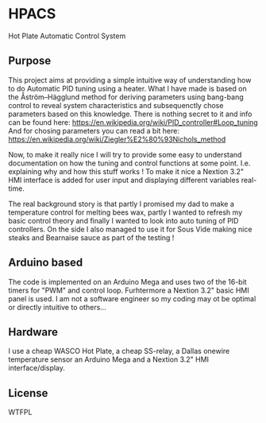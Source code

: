 # HPACS
Hot Plate Automatic Control System

## Purpose
This project aims at providing a simple intuitive way of understanding how to do Automatic PID tuning using a heater. What I have made is based on the Åström–Hägglund method for deriving parameters using bang-bang control to reveal system characteristics and subsequenctly chose parameters based on this knowledge. There is nothing secret to it and info can be found here: https://en.wikipedia.org/wiki/PID_controller#Loop_tuning
And for chosing parameters you can read a bit here: https://en.wikipedia.org/wiki/Ziegler%E2%80%93Nichols_method

Now, to make it really nice I will try to provide some easy to understand documentation on how the tuning and control functions at some point. I.e. explaining why and how this stuff works !
To make it nice a Nextion 3.2" HMI interface is added for user input and displaying different variables real-time.

The real background story is that partly I promised my dad to make a temperature control for melting bees wax, partly I wanted to refresh my basic control theory and finally I wanted to look into auto tuning of PID controllers. On the side I also managed to use it for Sous Vide making nice steaks and Bearnaise sauce as part of the testing !

## Arduino based
The code is implemented on an Arduino Mega and uses two of the 16-bit timers for "PWM" and control loop. Furhtermore a Nextion 3.2" basic HMI panel is used. I am not a software engineer so my coding may ot be optimal or directly intuitive to others...

## Hardware
I use a cheap WASCO Hot Plate, a cheap SS-relay, a Dallas onewire temperature sensor an Arduino Mega and a Nextion 3.2" HMI interface/display.

## License
<a href="http://www.wtfpl.net/"><img
       src="http://www.wtfpl.net/wp-content/uploads/2012/12/wtfpl-badge-4.png"
       width="80" height="15" alt="WTFPL" /></a>

